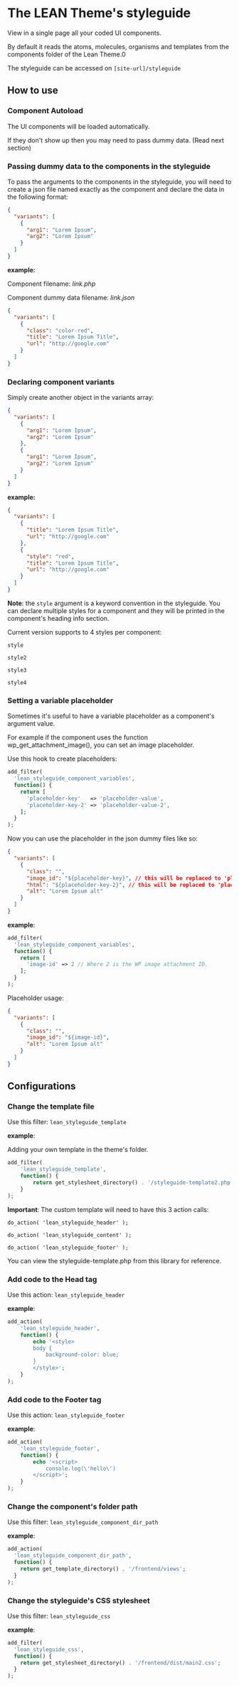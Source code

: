 # The LEAN Theme's styleguide
View in a single page all your coded UI components.

By default it reads the atoms, molecules, organisms and templates from the components folder of the Lean Theme.0

The styleguide can be accessed on `[site-url]/styleguide`

## How to use

### Component Autoload

The UI components will be loaded automatically.

If they don't show up then you may need to pass dummy data. (Read next section)

### Passing dummy data to the components in the styleguide

To pass the arguments to the components in the styleguide, you will need to create a json file named exactly as the component
and declare the data in the following format:

```json
{
  "variants": [
    {
      "arg1": "Lorem Ipsum",
      "arg2": "Lorem Ipsum"
    }
  ]
}
```

**example:**

Component filename: _link.php_

Component dummy data filename: _link.json_

```json
{
  "variants": [
    {
      "class": "color-red",
      "title": "Lorem Ipsum Title",
      "url": "http://google.com"
    }
  ]
}
```

### Declaring component variants

Simply create another object in the variants array:

```json
{
  "variants": [
    {
      "arg1": "Lorem Ipsum",
      "arg2": "Lorem Ipsum"
    },
    {
      "arg1": "Lorem Ipsum",
      "arg2": "Lorem Ipsum"
    }
  ]
}
```

**example:**

```json
{
  "variants": [
    {
      "title": "Lorem Ipsum Title",
      "url": "http://google.com"
    },
    {
      "style": "red",
      "title": "Lorem Ipsum Title",
      "url": "http://google.com"
    }
  ]
}
```

**Note**: the `style` argument is a keyword convention in the styleguide.
You can declare multiple styles for a component and they will be printed in the component's heading info section.

Current version supports to 4 styles per component:

`style`

`style2`

`style3`

`style4`

### Setting a variable placeholder
Sometimes it's useful to have a variable placeholder as a component's argument value.

For example if the component uses the function wp_get_attachment_image(), you can set an image placeholder.

Use this hook to create placeholders:
```php
add_filter(
  'lean_styleguide_component_variables',
  function() {
    return [
      'placeholder-key'   => 'placeholder-value',
      'placeholder-key-2' => 'placeholder-value-2',
    ];
  }
);
```
Now you can use the placeholder in the json dummy files like so:

```json
{
  "variants": [
    {
      "class": "",
      "image_id": "${placeholder-key}", // this will be replaced to 'placeholder-value'.
      "html": "${placeholder-key-2}", // this will be replaced to 'placeholder-value-2'.
      "alt": "Lorem Ipsum alt"
    }
  ]
}
```

**example**:
```php
add_filter(
  'lean_styleguide_component_variables',
  function() {
    return [
      'image-id' => 2 // Where 2 is the WP image attachment ID.
    ];
  }
);
```

Placeholder usage:

```json
{
  "variants": [
    {
      "class": "",
      "image_id": "${image-id}",
      "alt": "Lorem Ipsum alt"
    }
  ]
}
```

## Configurations

### Change the template file

Use this filter:
`lean_styleguide_template`


**example**:

Adding your own template in the theme's folder.
```php
add_filter(
    'lean_styleguide_template',
    function() {
        return get_stylesheet_directory() . '/styleguide-template2.php';
    }
);
```

**Important**:
The custom template will need to have this 3 action calls:

`do_action( 'lean_styleguide_header' );`

`do_action( 'lean_styleguide_content' );`

`do_action( 'lean_styleguide_footer' );`

You can view the styleguide-template.php from this library for reference.

### Add code to the Head tag

Use this action: `lean_styleguide_header`

**example**:
```php
add_action(
    'lean_styleguide_header',
    function() {
        echo '<style>
        body {
            background-color: blue;
        }
        </style>';
    }
);
```

### Add code to the Footer tag

Use this action: `lean_styleguide_footer`

**example**:
```php
add_action(
    'lean_styleguide_footer',
    function() {
        echo '<script>
            console.log(\'hello\')
        </script>';
    }
);
```

### Change the component's folder path

Use this filter: `lean_styleguide_component_dir_path`

**example**:
```php
add_action(
  'lean_styleguide_component_dir_path',
  function() {
    return get_template_directory() . '/frontend/views';
  }
);
```

### Change the styleguide's CSS stylesheet

Use this filter: `lean_styleguide_css`

**example**:
```php
add_filter(
  'lean_styleguide_css',
  function() {
    return get_stylesheet_directory() . '/frontend/dist/main2.css';
  }
);
```
